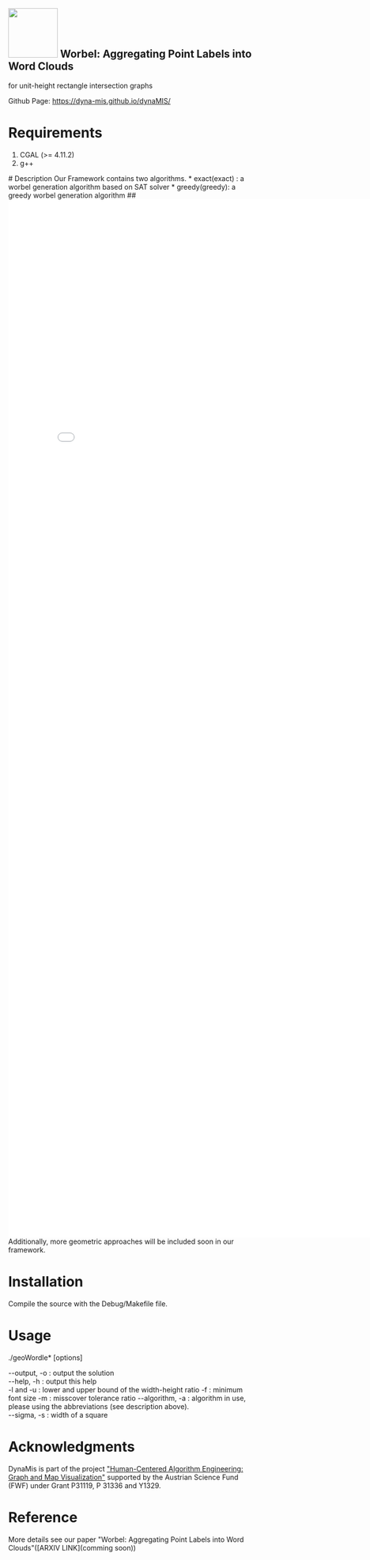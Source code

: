 ## <img src="dynamis_icon.gif" width="100"> Worbel: Aggregating Point Labels into Word Clouds
for unit-height rectangle intersection graphs

Github Page: https://dyna-mis.github.io/dynaMIS/
# Requirements
<ol>
<li>CGAL (>= 4.11.2)</li>
<li>  g++ </li>
</ol>
# Description
Our Framework contains two algorithms.
* exact(exact) : a worbel generation algorithm based on SAT solver
* greedy(greedy): a greedy worbel generation algorithm
##<embed src="rectilinear-polygon.pdf" width="800px" height="2100px" />
Additionally, more geometric approaches will be included soon in our framework.

# Installation
Compile the source with the Debug/Makefile file.
# Usage
./geoWordle*  <instance> [options]


--output, -o : output the solution</br>
--help, -h : output this help</br>
-l and -u : lower and upper bound of the width-height ratio
-f : minimum font size
-m : misscover tolerance ratio 
--algorithm, -a : algorithm in use, please using the abbreviations (see description above).</br>
--sigma, -s : width of a square</br>



# Acknowledgments
DynaMis is part of the project ["Human-Centered Algorithm Engineering: Graph and Map Visualization"](https://www.ac.tuwien.ac.at/research/humalgo/) supported by the Austrian Science Fund (FWF) under Grant P31119, P 31336 and Y1329.
# Reference
More details see our paper "Worbel: Aggregating Point Labels into Word Clouds"([ARXIV LINK](comming soon))

